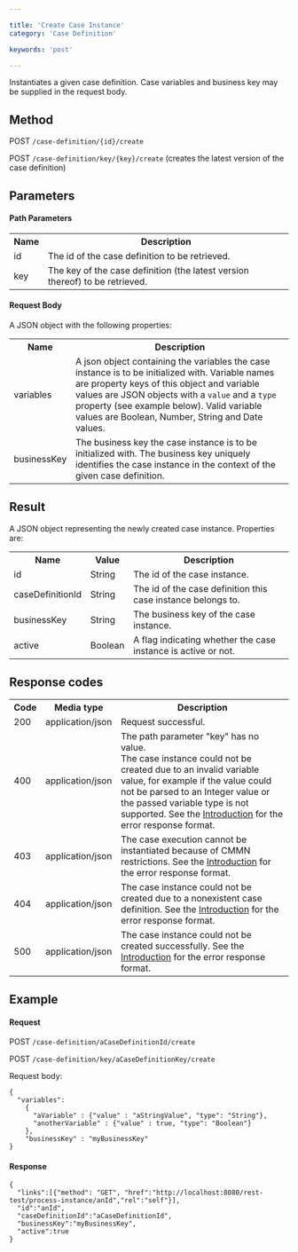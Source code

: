 ```yaml
---

title: 'Create Case Instance'
category: 'Case Definition'

keywords: 'post'

---
```



Instantiates a given case definition. Case variables and business key may be supplied in the request body.


Method
------

POST `/case-definition/{id}/create`

POST `/case-definition/key/{key}/create` (creates the latest version of the case definition)


Parameters
----------

#### Path Parameters

<table class="table table-striped">
  <tr>
    <th>Name</th>
    <th>Description</th>
  </tr>
  <tr>
    <td>id</td>
    <td>The id of the case definition to be retrieved.</td>
  </tr>
  <tr>
    <td>key</td>
    <td>The key of the case definition (the latest version thereof) to be retrieved.</td>
  </tr>
</table>


#### Request Body

A JSON object with the following properties:

<table class="table table-striped">
  <tr>
    <th>Name</th>
    <th>Description</th>
  </tr>
  <tr>
    <td>variables</td>
    <td>A json object containing the variables the case instance is to be initialized with.
    Variable names are property keys of this object and variable values are JSON objects with a <code>value</code> and a <code>type</code> property (see example below).
    Valid variable values are Boolean, Number, String and Date values.</td>
  </tr>
  <tr>
    <td>businessKey</td>
    <td>The business key the case instance is to be initialized with.
	The business key uniquely identifies the case instance in the context of the given case definition.</td>
  </tr>
</table>


Result
------

A JSON object representing the newly created case instance.
Properties are:

<table class="table table-striped">
  <tr>
    <th>Name</th>
    <th>Value</th>
    <th>Description</th>
  </tr>
  <tr>
    <td>id</td>
    <td>String</td>
    <td>The id of the case instance.</td>
  </tr>
  <tr>
    <td>caseDefinitionId</td>
    <td>String</td>
    <td>The id of the case definition this case instance belongs to.</td>
  </tr>
  <tr>
    <td>businessKey</td>
    <td>String</td>
    <td>The business key of the case instance.</td>
  </tr>
  <tr>
    <td>active</td>
    <td>Boolean</td>
    <td>
      A flag indicating whether the case instance is active or not.
    </td>
  </tr>
</table>


Response codes
--------------

<table class="table table-striped">
  <tr>
    <th>Code</th>
    <th>Media type</th>
    <th>Description</th>
  </tr>
  <tr>
    <td>200</td>
    <td>application/json</td>
    <td>Request successful.</td>
  </tr>
  <tr>
    <td>400</td>
    <td>application/json</td>
	<td>The path parameter "key" has no value.<br/>The case instance could not be created due to an invalid variable value, for example if the value could not be parsed to an Integer value or the passed variable type is not supported. See the <a href="ref:#overview-introduction">Introduction</a> for the error response format.</td>
  </tr>
  <tr>
    <td>403</td>
    <td>application/json</td>
    <td>The case execution cannot be instantiated because of CMMN restrictions. See the <a href="ref:#overview-introduction">Introduction</a> for the error response format.</td>
  </tr>
  <tr>
    <td>404</td>
    <td>application/json</td>
	<td>The case instance could not be created due to a nonexistent case definition. See the <a href="ref:#overview-introduction">Introduction</a> for the error response format.</td>
  </tr>
  <tr>
    <td>500</td>
    <td>application/json</td>
    <td>The case instance could not be created successfully. See the <a href="ref:#overview-introduction">Introduction</a> for the error response format.</td>
  </tr>
</table>

Example
-------

#### Request

POST `/case-definition/aCaseDefinitionId/create`

POST `/case-definition/key/aCaseDefinitionKey/create`

Request body:

    {
      "variables":
        {
          "aVariable" : {"value" : "aStringValue", "type": "String"},
          "anotherVariable" : {"value" : true, "type": "Boolean"}
        },
	    "businessKey" : "myBusinessKey"
	}

#### Response

    {
      "links":[{"method": "GET", "href":"http://localhost:8080/rest-test/process-instance/anId","rel":"self"}],
      "id":"anId",
      "caseDefinitionId":"aCaseDefinitionId",
      "businessKey":"myBusinessKey",
      "active":true
    }
